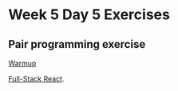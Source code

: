 # Week 5 Day 5 Exercises 

## Pair programming exercise
 [Warmup](warmup.md)

 [Full-Stack React]().
